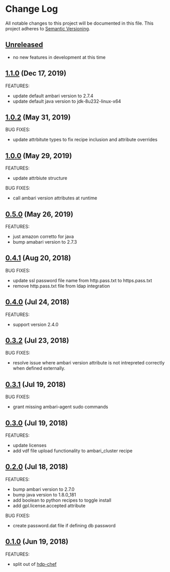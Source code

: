 # Change Log
All notable changes to this project will be documented in this file.
This project adheres to [Semantic Versioning](http://semver.org/).

## [Unreleased](unreleased)

- no new features in development at this time

## [1.1.0](https://github.com/hansohn/ambari-chef/compare/1.0.2...1.1.0) (Dec 17, 2019)

FEATURES:

- update default ambari version to 2.7.4
- update default java version to jdk-8u232-linux-x64 

## [1.0.2](https://github.com/hansohn/ambari-chef/compare/1.0.0...1.0.2) (May 31, 2019)

BUG FIXES:

- update attrbitute types to fix recipe inclusion and attribute overrides

## [1.0.0](https://github.com/hansohn/ambari-chef/compare/0.5.0...1.0.0) (May 29, 2019)

FEATURES:

- update attrbiute structure

BUG FIXES:

- call ambari version attributes at runtime

## [0.5.0](https://github.com/hansohn/ambari-chef/compare/0.4.1...0.5.0) (May 26, 2019)

FEATURES:

- just amazon corretto for java
- bump amabari version to 2.7.3

## [0.4.1](https://github.com/hansohn/ambari-chef/compare/0.4.0...0.4.1) (Aug 20, 2018)

BUG FIXES:

- update ssl password file name from http.pass.txt to https.pass.txt
- remove http.pass.txt file from ldap integration

## [0.4.0](https://github.com/hansohn/ambari-chef/compare/0.3.2...0.4.0) (Jul 24, 2018)

FEATURES:

- support version 2.4.0

## [0.3.2](https://github.com/hansohn/ambari-chef/compare/0.3.1...0.3.2) (Jul 23, 2018)

BUG FIXES:

- resolve issue where ambari version attribute is not intrepreted correctly when defined externally.

## [0.3.1](https://github.com/hansohn/ambari-chef/compare/0.3.0...0.3.1) (Jul 19, 2018)

BUG FIXES:

- grant missing ambari-agent sudo commands

## [0.3.0](https://github.com/hansohn/ambari-chef/compare/0.2.0...0.3.0) (Jul 19, 2018)

FEATURES:

- update licenses
- add vdf file upload functionality to ambari_cluster recipe

## [0.2.0](https://github.com/hansohn/ambari-chef/compare/0.1.0...0.2.0) (Jul 18, 2018)

FEATURES:

- bump ambari version to 2.7.0
- bump java version to 1.8.0_181
- add boolean to python recipes to toggle install
- add gpl.license.accepted attribute

BUG FIXES:

- create password.dat file if defining db password

## [0.1.0](https://github.com/hansohn/ambari-chef/compare/0.1.0...0.1.0) (Jun 19, 2018)

FEATURES:

- split out of [hdp-chef](https://github.com/hansohn/hdp-chef)
